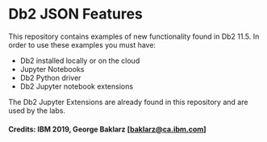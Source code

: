 # Db2 JSON Features

This repository contains examples of new functionality found in Db2 11.5. In order to use these examples you must have:
* Db2 installed locally or on the cloud
* Jupyter Notebooks 
* Db2 Python driver
* Db2 Jupyter notebook extensions

The Db2 Jupyter Extensions are already found in this repository and are used by the labs.

#### Credits: IBM 2019, George Baklarz [baklarz@ca.ibm.com]
